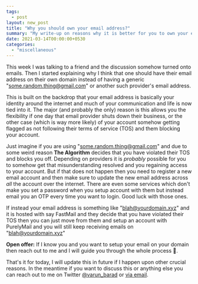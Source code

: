 ```yaml
---
tags:
  - post
layout: new_post
title: "Why you should own your email address?"
summary: "My write-up on reasons why it is better for you to own your email address."
date: 2021-03-14T00:00:00+0530
categories:
  - "miscellaneous"
---
```


This week I was talking to a friend and the discussion somehow turned onto emails. Then I started explaining why I think that one should have their email address on their own domain instead of having a generic "some.random.thing@gmail.com" or another such provider's email address.

This is built on the backdrop that your email address is basically your identity around the internet and much of your communication and life is now tied into it. The major (and probably the only) reason is this allows you the flexibility if one day that email provider shuts down their business, or the other case (which is way more likely) of your account somehow getting flagged as not following their terms of service (TOS) and them blocking your account.

Just imagine if you are using "some.random.thing@gmail.com" and due to some weird reason __The Algorithm__ decides that you have violated their TOS and blocks you off. Depending on providers it is _probably_ possible for you to somehow get that misunderstanding resolved and you regaining access to your account. But if that does not happen then you need to register a new email account and then make sure to update the new email address across _all_ the account over the internet. There are even some services which don't make you set a password when you setup account with them but instead email you an OTP every time you want to login. Good luck with those ones.

If instead your email address is something like "blah@yourdomain.xyz" and it is hosted with say FastMail and they decide that you have violated their TOS then you can just move from them and setup an account with PurelyMail and you will still keep receiving emails on "blah@yourdomain.xyz"

__Open offer:__ If I know you and you want to setup your email on your domain then reach out to me and I will guide you through the whole process 🙂.

That's it for today, I will update this in future if I happen upon other crucial reasons. In the meantime if you want to discuss this or anything else you can reach out to me on Twitter [@varun_barad](https://twitter.com/varun_barad) or [via email](mailto:contact@varunbarad.com).
